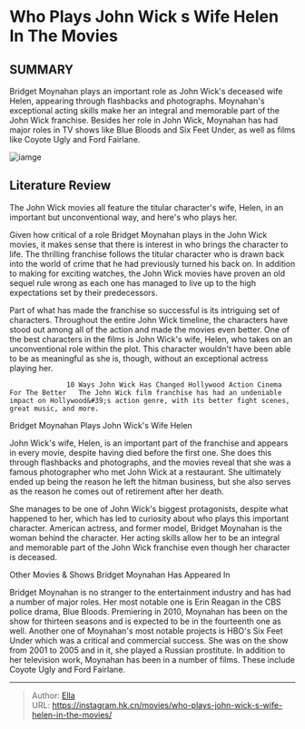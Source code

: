 # Who Plays John Wick s Wife Helen In The Movies


## SUMMARY 



  Bridget Moynahan plays an important role as John Wick&#39;s deceased wife Helen, appearing through flashbacks and photographs.   Moynahan&#39;s exceptional acting skills make her an integral and memorable part of the John Wick franchise.   Besides her role in John Wick, Moynahan has had major roles in TV shows like Blue Bloods and Six Feet Under, as well as films like Coyote Ugly and Ford Fairlane.  

![iamge](https://static1.srcdn.com/wordpress/wp-content/uploads/2024/01/who-plays-john-wick-wife-helen-actress.jpg)

## Literature Review

The John Wick movies all feature the titular character&#39;s wife, Helen, in an important but unconventional way, and here&#39;s who plays her. 




Given how critical of a role Bridget Moynahan plays in the John Wick movies, it makes sense that there is interest in who brings the character to life. The thrilling franchise follows the titular character who is drawn back into the world of crime that he had previously turned his back on. In addition to making for exciting watches, the John Wick movies have proven an old sequel rule wrong as each one has managed to live up to the high expectations set by their predecessors.




Part of what has made the franchise so successful is its intriguing set of characters. Throughout the entire John Wick timeline, the characters have stood out among all of the action and made the movies even better. One of the best characters in the films is John Wick&#39;s wife, Helen, who takes on an unconventional role within the plot. This character wouldn&#39;t have been able to be as meaningful as she is, though, without an exceptional actress playing her.

                  10 Ways John Wick Has Changed Hollywood Action Cinema For The Better   The John Wick film franchise has had an undeniable impact on Hollywood&#39;s action genre, with its better fight scenes, great music, and more.   


 Bridget Moynahan Plays John Wick&#39;s Wife Helen 
          

John Wick&#39;s wife, Helen, is an important part of the franchise and appears in every movie, despite having died before the first one. She does this through flashbacks and photographs, and the movies reveal that she was a famous photographer who met John Wick at a restaurant. She ultimately ended up being the reason he left the hitman business, but she also serves as the reason he comes out of retirement after her death.




She manages to be one of John Wick&#39;s biggest protagonists, despite what happened to her, which has led to curiosity about who plays this important character. American actress, and former model, Bridget Moynahan is the woman behind the character. Her acting skills allow her to be an integral and memorable part of the John Wick franchise even though her character is deceased.



 Other Movies &amp; Shows Bridget Moynahan Has Appeared In 
          

Bridget Moynahan is no stranger to the entertainment industry and has had a number of major roles. Her most notable one is Erin Reagan in the CBS police drama, Blue Bloods. Premiering in 2010, Moynahan has been on the show for thirteen seasons and is expected to be in the fourteenth one as well. Another one of Moynahan&#39;s most notable projects is HBO&#39;s Six Feet Under which was a critical and commercial success. She was on the show from 2001 to 2005 and in it, she played a Russian prostitute. In addition to her television work, Moynahan has been in a number of films. These include Coyote Ugly and Ford Fairlane.






---

> Author: [Ella](https://instagram.hk.cn/)  
> URL: https://instagram.hk.cn/movies/who-plays-john-wick-s-wife-helen-in-the-movies/  

